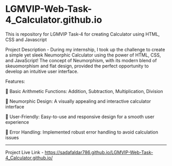 # LGMVIP-Web-Task-4_Calculator.github.io
This is repository for LGMVIP Task-4 for creating Calculator using HTML, CSS and Javascript

Project Description - 
During my internship, I took up the challenge to create a simple yet sleek Neumorphic Calculator using the power of HTML, CSS, and JavaScript! The concept of Neumorphism, with its modern blend of skeuomorphism and flat design, provided the perfect opportunity to develop an intuitive user interface.

Features:

🌟 Basic Arithmetic Functions: Addition, Subtraction, Multiplication, Division

🌟 Neumorphic Design: A visually appealing and interactive calculator interface

🌟 User-Friendly: Easy-to-use and responsive design for a smooth user experience

🌟 Error Handling: Implemented robust error handling to avoid calculation issues

-----------------------------------------------------------------------------------------------------------------------------------------------------------------
Project Live Link - https://sadafaldar786.github.io/LGMVIP-Web-Task-4_Calculator.github.io/
